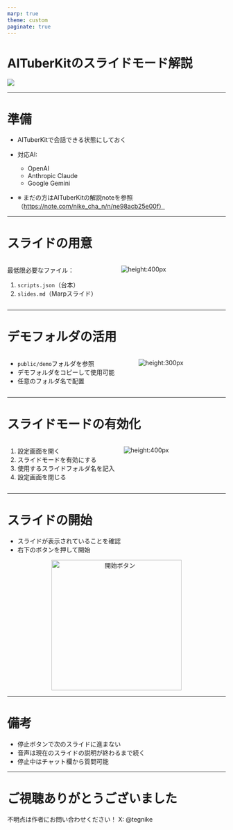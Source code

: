 ```yaml
---
marp: true
theme: custom
paginate: true
---
```


<!-- _class: title -->
# AITuberKitのスライドモード解説

![](/slides/demo/images/logo.png)

---

# 準備

- AITuberKitで会話できる状態にしておく
- 対応AI:
  - OpenAI
  - Anthropic Claude
  - Google Gemini

- ※ まだの方はAITuberKitの解説noteを参照（https://note.com/nike_cha_n/n/ne98acb25e00f）

---

# スライドの用意

<div class="columns">
<div style="flex: 6;">

最低限必要なファイル：
1. `scripts.json`（台本）
2. `slides.md`（Marpスライド）

</div>
<div style="flex: 6;">

![height:400px](/slides/demo/images/file-structure.png)

</div>
</div>

---

# デモフォルダの活用

<div class="columns">
<div style="flex: 7;">

- `public/demo`フォルダを参照
- デモフォルダをコピーして使用可能
- 任意のフォルダ名で配置

</div>
<div style="flex: 5;">

![height:300px](/slides/demo/images/demo-folder.png)

</div>
</div>

---

# スライドモードの有効化

<div class="columns">
<div>

1. 設定画面を開く
2. スライドモードを有効にする
3. 使用するスライドフォルダ名を記入
4. 設定画面を閉じる

</div>
<div>

![height:400px](/slides/demo/images/settings-screen.png)

</div>
</div>

---

# スライドの開始

- スライドが表示されていることを確認
- 右下のボタンを押して開始

<div style="text-align: center;">
  <img src="/slides/demo/images/start-button.png" alt="開始ボタン" style="height: 300px; margin: 0 auto;">
</div>

---

# 備考

- 停止ボタンで次のスライドに進まない
- 音声は現在のスライドの説明が終わるまで続く
- 停止中はチャット欄から質問可能

---

<!-- _class: end -->
# ご視聴ありがとうございました

不明点は作者にお問い合わせください！
X: @tegnike

